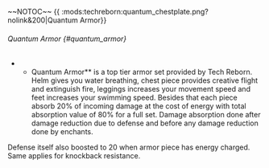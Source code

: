 \~\~NOTOC\~\~ {{
:mods:techreborn:quantum_chestplate.png?nolink&200\|Quantum Armor}}

###### Quantum Armor {#quantum_armor}

-   -   Quantum Armor\*\* is a top tier armor set provided by Tech
        Reborn. Helm gives you water breathing, chest piece provides
        creative flight and extinguish fire, leggings increases your
        movement speed and feet increases your swimming speed. Besides
        that each piece absorb 20% of incoming damage at the cost of
        energy with total absorption value of 80% for a full set. Damage
        absorption done after damage reduction due to defense and before
        any damage reduction done by enchants.

Defense itself also boosted to 20 when armor piece has energy charged.
Same applies for knockback resistance.
